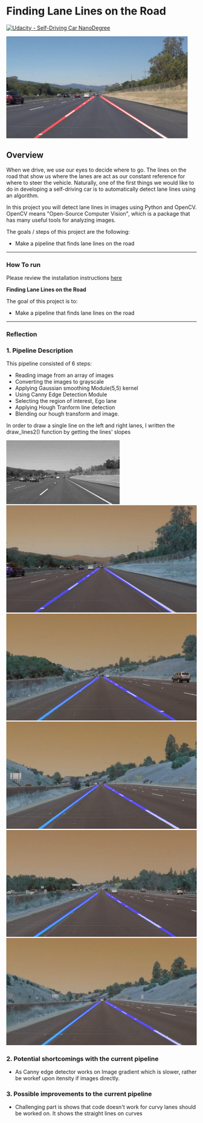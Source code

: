 # **Finding Lane Lines on the Road** 
[![Udacity - Self-Driving Car NanoDegree](https://s3.amazonaws.com/udacity-sdc/github/shield-carnd.svg)](http://www.udacity.com/drive)

<img src="examples/laneLines_thirdPass.jpg" width="480" alt="Combined Image" />

Overview
---

When we drive, we use our eyes to decide where to go.  The lines on the road that show us where the lanes are act as our constant reference for where to steer the vehicle.  Naturally, one of the first things we would like to do in developing a self-driving car is to automatically detect lane lines using an algorithm.

In this project you will detect lane lines in images using Python and OpenCV.  OpenCV means "Open-Source Computer Vision", which is a package that has many useful tools for analyzing images.  

The goals / steps of this project are the following:
* Make a pipeline that finds lane lines on the road



[//]: # (Image References)

[image1]: ./examples/grayscale.jpg "Grayscale"

---
### How To run

Please review the installation instructions [here](https://github.com/udacity/CarND-LaneLines-P1/blob/master/README.md)

**Finding Lane Lines on the Road**

The goal of this project is to:
* Make a pipeline that finds lane lines on the road


[//]: # (Image References)

[image1]: ./result_images/solidWhiteCurve.jpg "solidWhiteCurve"
[image2]: ./result_images/solidWhiteRight.jpg "solidWhiteRight"
[image3]: ./result_images/solidYellowCurve.jpg "solidYellowCurve"
[image4]: ./result_images/solidYellowCurve2.jpg "solidYellowCurve2"
[image5]: ./result_images/solidYellowLeft.jpg "solidYellowLeft"
[image6]: ./result_images/whiteCarLaneSwitch.jpg "whiteCarLaneSwitch"

---

### Reflection

### 1. Pipeline Description 

This pipeline consisted of 6 steps:
* Reading image from an array of images
* Converting the images to grayscale
* Applying Gaussian smoothing Module(5,5) kernel
* Using Canny Edge Detection Module 
* Selecting the region of interest, Ego lane
* Applying Hough Tranform line detection
* Blending our hough transform and image.

In order to draw a single line on the left and right lanes, I written the draw_lines2() function by getting the lines' slopes

![alt text][image1]
![alt text][image2]
![alt text][image3]
![alt text][image4]
![alt text][image5]
![alt text][image6]


### 2. Potential shortcomings with the current pipeline


* As Canny edge detector works on Image gradient which is slower, rather be workef upon itensity if images directly.


### 3. Possible improvements to the current pipeline

* Challenging part is shows that code doesn't work for  curvy lanes should be worked on. It shows the straight lines on curves
